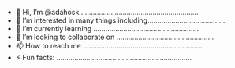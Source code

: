 - 👋 Hi, I’m @adahosk............................................................
- 👀 I’m interested in many things including........................................
- 🌱 I’m currently learning .....................................................
- 💞️ I’m looking to collaborate on .................................................
- 📫 How to reach me ............................................................
- ⚡ Fun facts: ....................................................................
<!---.
adahosk/adahosk is a ✨ special ✨ repository because its `README.md` (this file) appears on your GitHub profile.
You can click the Preview link to take a look at your changes.
--->
